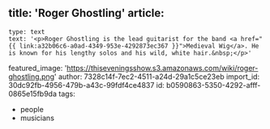 title: 'Roger Ghostling'
article:
  -
    type: text
    text: '<p>Roger Ghostling is the lead guitarist for the band <a href="{{ link:a32b06c6-a0ad-4349-953e-4292873ec367 }}">Medieval Wig</a>. He is known for his lengthy solos and his wild, white hair.&nbsp;</p>'
featured_image: 'https://thiseveningsshow.s3.amazonaws.com/wiki/roger-ghostling.png'
author: 7328c14f-7ec2-4511-a24d-29a1c5ce23eb
import_id: 30dc92fb-4956-479b-a43c-99fdf4ce4837
id: b0590863-5350-4292-afff-0865e15fb9da
tags:
  - people
  - musicians
